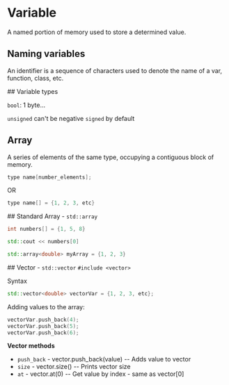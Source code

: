 # Variable
A named portion of memory used to store a determined value.

## Naming variables
An identifier is a sequence of characters used to denote the name of a var, function, class, etc.

## Variable types

`bool`: 1 byte...

`unsigned` can't be negative
`signed` by default


## Array
A series of elements of the same type, occupying a contiguous block of memory.

```cpp
type name[number_elements];
```
OR
```cpp
type name[] = {1, 2, 3, etc}
```

## Standard Array - `std::array`
```cpp
int numbers[] = {1, 5, 8}

std::cout << numbers[0]

std::array<double> myArray = {1, 2, 3}
```

## Vector - `std::vector`
`#include <vector>`

Syntax
```cpp
std::vector<double> vectorVar = {1, 2, 3, etc};
```

Adding values to the array:
```cpp
vectorVar.push_back(4);
vectorVar.push_back(5);
vectorVar.push_back(6);
```

**Vector methods**
- `push_back` - vector.push_back(value) -- Adds value to vector
- `size` - vector.size() -- Prints vector size
- `at` - vector.at(0) -- Get value by index - same as vector[0]
